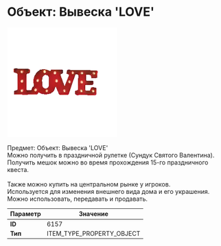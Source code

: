 # Объект: Вывеска 'LOVE'

![Item Image](../img/6157.webp?raw=true)

Предмет: Объект: Вывеска 'LOVE'<br>Можно получить в праздничной рулетке (Сундук Святого Валентина).<br>Получить мешок можно во время прохождения 15-го праздничного квеста.<br><br>Также можно купить на центральном рынке у игроков.<br>Используется для изменения внешнего вида дома и его украшения.<br>Можно использовать, передавать и продавать.


| Параметр | Значение |
|----------|----------|
| **ID** | 6157 |
| **Тип** | ITEM_TYPE_PROPERTY_OBJECT |

